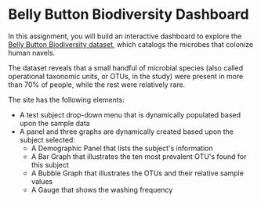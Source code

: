 # Belly Button Biodiversity Dashboard

In this assignment, you will build an interactive dashboard to explore the [Belly Button Biodiversity dataset](http://robdunnlab.com/projects/belly-button-biodiversity/), which catalogs the microbes that colonize human navels.

The dataset reveals that a small handful of microbial species (also called operational taxonomic units, or OTUs, in the study) were present in more than 70% of people, while the rest were relatively rare.

The site has the following elements:

* A test subject drop-down menu that is dynamically populated based upon the sample data
* A panel and three graphs are dynamically created based upon the subject selected:
  * A Demographic Panel that lists the subject's information
  * A Bar Graph that illustrates the ten most prevalent OTU's found for this subject
  * A Bubble Graph that illustrates the OTUs and their relative sample values
  * A Gauge that shows the washing frequency



